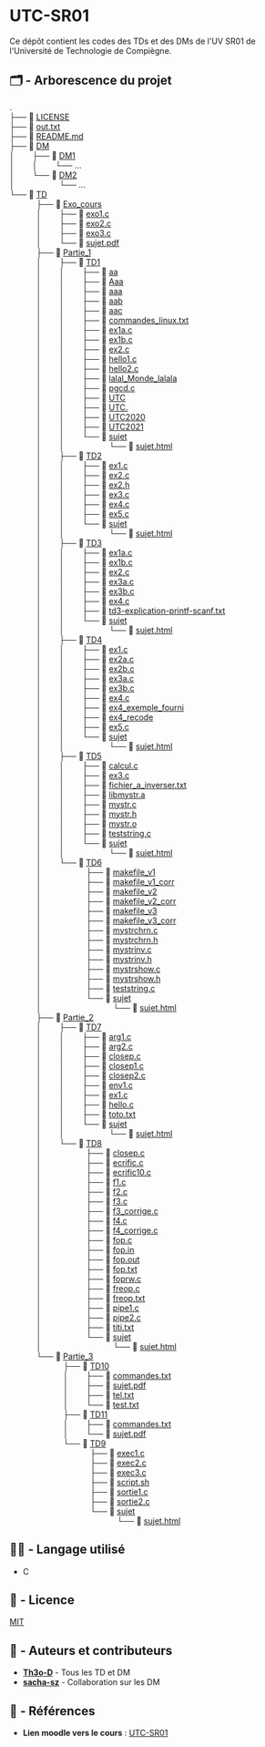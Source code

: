 # UTC-SR01

Ce dépôt contient les codes des TDs et des DMs de l'UV SR01 de l'Université de Technologie de Compiègne.

## 🗂️ - Arborescence du projet

. \
├── 📄 [LICENSE](./LICENSE) \
├── 📄 [out.txt](./out.txt) \
├── 📄 [README.md](./README.md) \
├── 📁 [DM](./DM) \
│&nbsp;&nbsp;&nbsp;&nbsp;&nbsp;&nbsp;&nbsp;&nbsp;├── 📁 [DM1](./DM/DM1) \
│&nbsp;&nbsp;&nbsp;&nbsp;&nbsp;&nbsp;&nbsp;&nbsp;│&nbsp;&nbsp;&nbsp;&nbsp;&nbsp;&nbsp;&nbsp;&nbsp;└── ...\
│&nbsp;&nbsp;&nbsp;&nbsp;&nbsp;&nbsp;&nbsp;&nbsp;└── 📁 [DM2](./DM/DM2) \
│&nbsp;&nbsp;&nbsp;&nbsp;&nbsp;&nbsp;&nbsp;&nbsp;&nbsp;&nbsp;&nbsp;&nbsp;&nbsp;&nbsp;&nbsp;&nbsp;&nbsp;&nbsp;&nbsp;&nbsp;└── ...\
└── 📁 [TD](./TD) \
&nbsp;&nbsp;&nbsp;&nbsp;&nbsp;&nbsp;&nbsp;&nbsp;&nbsp;&nbsp;&nbsp;&nbsp;├── 📁 [Exo_cours](./TD/Exo_cours) \
&nbsp;&nbsp;&nbsp;&nbsp;&nbsp;&nbsp;&nbsp;&nbsp;&nbsp;&nbsp;&nbsp;&nbsp;│&nbsp;&nbsp;&nbsp;&nbsp;&nbsp;&nbsp;&nbsp;&nbsp;├── 📄 [exo1.c](./TD/Exo_cours/exo1.c) \
&nbsp;&nbsp;&nbsp;&nbsp;&nbsp;&nbsp;&nbsp;&nbsp;&nbsp;&nbsp;&nbsp;&nbsp;│&nbsp;&nbsp;&nbsp;&nbsp;&nbsp;&nbsp;&nbsp;&nbsp;├── 📄 [exo2.c](./TD/Exo_cours/exo2.c) \
&nbsp;&nbsp;&nbsp;&nbsp;&nbsp;&nbsp;&nbsp;&nbsp;&nbsp;&nbsp;&nbsp;&nbsp;│&nbsp;&nbsp;&nbsp;&nbsp;&nbsp;&nbsp;&nbsp;&nbsp;├── 📄 [exo3.c](./TD/Exo_cours/exo3.c) \
&nbsp;&nbsp;&nbsp;&nbsp;&nbsp;&nbsp;&nbsp;&nbsp;&nbsp;&nbsp;&nbsp;&nbsp;│&nbsp;&nbsp;&nbsp;&nbsp;&nbsp;&nbsp;&nbsp;&nbsp;└── 📄 [sujet.pdf](./TD/Exo_cours/sujet.pdf) \
&nbsp;&nbsp;&nbsp;&nbsp;&nbsp;&nbsp;&nbsp;&nbsp;&nbsp;&nbsp;&nbsp;&nbsp;├── 📁 [Partie_1](./TD/Partie_1) \
&nbsp;&nbsp;&nbsp;&nbsp;&nbsp;&nbsp;&nbsp;&nbsp;&nbsp;&nbsp;&nbsp;&nbsp;│&nbsp;&nbsp;&nbsp;&nbsp;&nbsp;&nbsp;&nbsp;&nbsp;├── 📁 [TD1](./TD/Partie_1/TD1) \
&nbsp;&nbsp;&nbsp;&nbsp;&nbsp;&nbsp;&nbsp;&nbsp;&nbsp;&nbsp;&nbsp;&nbsp;│&nbsp;&nbsp;&nbsp;&nbsp;&nbsp;&nbsp;&nbsp;&nbsp;│&nbsp;&nbsp;&nbsp;&nbsp;&nbsp;&nbsp;&nbsp;&nbsp;├── 📄 [aa](./TD/Partie_1/TD1/aa) \
&nbsp;&nbsp;&nbsp;&nbsp;&nbsp;&nbsp;&nbsp;&nbsp;&nbsp;&nbsp;&nbsp;&nbsp;│&nbsp;&nbsp;&nbsp;&nbsp;&nbsp;&nbsp;&nbsp;&nbsp;│&nbsp;&nbsp;&nbsp;&nbsp;&nbsp;&nbsp;&nbsp;&nbsp;├── 📄 [Aaa](./TD/Partie_1/TD1/Aaa) \
&nbsp;&nbsp;&nbsp;&nbsp;&nbsp;&nbsp;&nbsp;&nbsp;&nbsp;&nbsp;&nbsp;&nbsp;│&nbsp;&nbsp;&nbsp;&nbsp;&nbsp;&nbsp;&nbsp;&nbsp;│&nbsp;&nbsp;&nbsp;&nbsp;&nbsp;&nbsp;&nbsp;&nbsp;├── 📄 [aaa](./TD/Partie_1/TD1/aaa) \
&nbsp;&nbsp;&nbsp;&nbsp;&nbsp;&nbsp;&nbsp;&nbsp;&nbsp;&nbsp;&nbsp;&nbsp;│&nbsp;&nbsp;&nbsp;&nbsp;&nbsp;&nbsp;&nbsp;&nbsp;│&nbsp;&nbsp;&nbsp;&nbsp;&nbsp;&nbsp;&nbsp;&nbsp;├── 📄 [aab](./TD/Partie_1/TD1/aab) \
&nbsp;&nbsp;&nbsp;&nbsp;&nbsp;&nbsp;&nbsp;&nbsp;&nbsp;&nbsp;&nbsp;&nbsp;│&nbsp;&nbsp;&nbsp;&nbsp;&nbsp;&nbsp;&nbsp;&nbsp;│&nbsp;&nbsp;&nbsp;&nbsp;&nbsp;&nbsp;&nbsp;&nbsp;├── 📄 [aac](./TD/Partie_1/TD1/aac) \
&nbsp;&nbsp;&nbsp;&nbsp;&nbsp;&nbsp;&nbsp;&nbsp;&nbsp;&nbsp;&nbsp;&nbsp;│&nbsp;&nbsp;&nbsp;&nbsp;&nbsp;&nbsp;&nbsp;&nbsp;│&nbsp;&nbsp;&nbsp;&nbsp;&nbsp;&nbsp;&nbsp;&nbsp;├── 📄 [commandes_linux.txt](./TD/Partie_1/TD1/commandes_linux.txt) \
&nbsp;&nbsp;&nbsp;&nbsp;&nbsp;&nbsp;&nbsp;&nbsp;&nbsp;&nbsp;&nbsp;&nbsp;│&nbsp;&nbsp;&nbsp;&nbsp;&nbsp;&nbsp;&nbsp;&nbsp;│&nbsp;&nbsp;&nbsp;&nbsp;&nbsp;&nbsp;&nbsp;&nbsp;├── 📄 [ex1a.c](./TD/Partie_1/TD1/ex1a.c) \
&nbsp;&nbsp;&nbsp;&nbsp;&nbsp;&nbsp;&nbsp;&nbsp;&nbsp;&nbsp;&nbsp;&nbsp;│&nbsp;&nbsp;&nbsp;&nbsp;&nbsp;&nbsp;&nbsp;&nbsp;│&nbsp;&nbsp;&nbsp;&nbsp;&nbsp;&nbsp;&nbsp;&nbsp;├── 📄 [ex1b.c](./TD/Partie_1/TD1/ex1b.c) \
&nbsp;&nbsp;&nbsp;&nbsp;&nbsp;&nbsp;&nbsp;&nbsp;&nbsp;&nbsp;&nbsp;&nbsp;│&nbsp;&nbsp;&nbsp;&nbsp;&nbsp;&nbsp;&nbsp;&nbsp;│&nbsp;&nbsp;&nbsp;&nbsp;&nbsp;&nbsp;&nbsp;&nbsp;├── 📄 [ex2.c](./TD/Partie_1/TD1/ex2.c) \
&nbsp;&nbsp;&nbsp;&nbsp;&nbsp;&nbsp;&nbsp;&nbsp;&nbsp;&nbsp;&nbsp;&nbsp;│&nbsp;&nbsp;&nbsp;&nbsp;&nbsp;&nbsp;&nbsp;&nbsp;│&nbsp;&nbsp;&nbsp;&nbsp;&nbsp;&nbsp;&nbsp;&nbsp;├── 📄 [hello1.c](./TD/Partie_1/TD1/hello1.c) \
&nbsp;&nbsp;&nbsp;&nbsp;&nbsp;&nbsp;&nbsp;&nbsp;&nbsp;&nbsp;&nbsp;&nbsp;│&nbsp;&nbsp;&nbsp;&nbsp;&nbsp;&nbsp;&nbsp;&nbsp;│&nbsp;&nbsp;&nbsp;&nbsp;&nbsp;&nbsp;&nbsp;&nbsp;├── 📄 [hello2.c](./TD/Partie_1/TD1/hello2.c) \
&nbsp;&nbsp;&nbsp;&nbsp;&nbsp;&nbsp;&nbsp;&nbsp;&nbsp;&nbsp;&nbsp;&nbsp;│&nbsp;&nbsp;&nbsp;&nbsp;&nbsp;&nbsp;&nbsp;&nbsp;│&nbsp;&nbsp;&nbsp;&nbsp;&nbsp;&nbsp;&nbsp;&nbsp;├── 📄 [lalal_Monde_lalala](./TD/Partie_1/TD1/lalal_Monde_lalala) \
&nbsp;&nbsp;&nbsp;&nbsp;&nbsp;&nbsp;&nbsp;&nbsp;&nbsp;&nbsp;&nbsp;&nbsp;│&nbsp;&nbsp;&nbsp;&nbsp;&nbsp;&nbsp;&nbsp;&nbsp;│&nbsp;&nbsp;&nbsp;&nbsp;&nbsp;&nbsp;&nbsp;&nbsp;├── 📄 [pgcd.c](./TD/Partie_1/TD1/pgcd.c) \
&nbsp;&nbsp;&nbsp;&nbsp;&nbsp;&nbsp;&nbsp;&nbsp;&nbsp;&nbsp;&nbsp;&nbsp;│&nbsp;&nbsp;&nbsp;&nbsp;&nbsp;&nbsp;&nbsp;&nbsp;│&nbsp;&nbsp;&nbsp;&nbsp;&nbsp;&nbsp;&nbsp;&nbsp;├── 📄 [UTC](./TD/Partie_1/TD1/UTC) \
&nbsp;&nbsp;&nbsp;&nbsp;&nbsp;&nbsp;&nbsp;&nbsp;&nbsp;&nbsp;&nbsp;&nbsp;│&nbsp;&nbsp;&nbsp;&nbsp;&nbsp;&nbsp;&nbsp;&nbsp;│&nbsp;&nbsp;&nbsp;&nbsp;&nbsp;&nbsp;&nbsp;&nbsp;├── 📄 [UTC.](./TD/Partie_1/TD1/UTC.) \
&nbsp;&nbsp;&nbsp;&nbsp;&nbsp;&nbsp;&nbsp;&nbsp;&nbsp;&nbsp;&nbsp;&nbsp;│&nbsp;&nbsp;&nbsp;&nbsp;&nbsp;&nbsp;&nbsp;&nbsp;│&nbsp;&nbsp;&nbsp;&nbsp;&nbsp;&nbsp;&nbsp;&nbsp;├── 📄 [UTC2020](./TD/Partie_1/TD1/UTC2020) \
&nbsp;&nbsp;&nbsp;&nbsp;&nbsp;&nbsp;&nbsp;&nbsp;&nbsp;&nbsp;&nbsp;&nbsp;│&nbsp;&nbsp;&nbsp;&nbsp;&nbsp;&nbsp;&nbsp;&nbsp;│&nbsp;&nbsp;&nbsp;&nbsp;&nbsp;&nbsp;&nbsp;&nbsp;├── 📄 [UTC2021](./TD/Partie_1/TD1/UTC2021) \
&nbsp;&nbsp;&nbsp;&nbsp;&nbsp;&nbsp;&nbsp;&nbsp;&nbsp;&nbsp;&nbsp;&nbsp;│&nbsp;&nbsp;&nbsp;&nbsp;&nbsp;&nbsp;&nbsp;&nbsp;│&nbsp;&nbsp;&nbsp;&nbsp;&nbsp;&nbsp;&nbsp;&nbsp;└── 📁 [sujet](./TD/Partie_1/TD1/sujet) \
&nbsp;&nbsp;&nbsp;&nbsp;&nbsp;&nbsp;&nbsp;&nbsp;&nbsp;&nbsp;&nbsp;&nbsp;│&nbsp;&nbsp;&nbsp;&nbsp;&nbsp;&nbsp;&nbsp;&nbsp;│&nbsp;&nbsp;&nbsp;&nbsp;&nbsp;&nbsp;&nbsp;&nbsp;&nbsp;&nbsp;&nbsp;&nbsp;&nbsp;&nbsp;&nbsp;&nbsp;&nbsp;&nbsp;&nbsp;&nbsp;└── 📄 [sujet.html](./TD/Partie_1/TD1/sujet/sujet.html) \
&nbsp;&nbsp;&nbsp;&nbsp;&nbsp;&nbsp;&nbsp;&nbsp;&nbsp;&nbsp;&nbsp;&nbsp;│&nbsp;&nbsp;&nbsp;&nbsp;&nbsp;&nbsp;&nbsp;&nbsp;├── 📁 [TD2](./TD/Partie_1/TD2) \
&nbsp;&nbsp;&nbsp;&nbsp;&nbsp;&nbsp;&nbsp;&nbsp;&nbsp;&nbsp;&nbsp;&nbsp;│&nbsp;&nbsp;&nbsp;&nbsp;&nbsp;&nbsp;&nbsp;&nbsp;│&nbsp;&nbsp;&nbsp;&nbsp;&nbsp;&nbsp;&nbsp;&nbsp;├── 📄 [ex1.c](./TD/Partie_1/TD2/ex1.c) \
&nbsp;&nbsp;&nbsp;&nbsp;&nbsp;&nbsp;&nbsp;&nbsp;&nbsp;&nbsp;&nbsp;&nbsp;│&nbsp;&nbsp;&nbsp;&nbsp;&nbsp;&nbsp;&nbsp;&nbsp;│&nbsp;&nbsp;&nbsp;&nbsp;&nbsp;&nbsp;&nbsp;&nbsp;├── 📄 [ex2.c](./TD/Partie_1/TD2/ex2.c) \
&nbsp;&nbsp;&nbsp;&nbsp;&nbsp;&nbsp;&nbsp;&nbsp;&nbsp;&nbsp;&nbsp;&nbsp;│&nbsp;&nbsp;&nbsp;&nbsp;&nbsp;&nbsp;&nbsp;&nbsp;│&nbsp;&nbsp;&nbsp;&nbsp;&nbsp;&nbsp;&nbsp;&nbsp;├── 📄 [ex2.h](./TD/Partie_1/TD2/ex2.h) \
&nbsp;&nbsp;&nbsp;&nbsp;&nbsp;&nbsp;&nbsp;&nbsp;&nbsp;&nbsp;&nbsp;&nbsp;│&nbsp;&nbsp;&nbsp;&nbsp;&nbsp;&nbsp;&nbsp;&nbsp;│&nbsp;&nbsp;&nbsp;&nbsp;&nbsp;&nbsp;&nbsp;&nbsp;├── 📄 [ex3.c](./TD/Partie_1/TD2/ex3.c) \
&nbsp;&nbsp;&nbsp;&nbsp;&nbsp;&nbsp;&nbsp;&nbsp;&nbsp;&nbsp;&nbsp;&nbsp;│&nbsp;&nbsp;&nbsp;&nbsp;&nbsp;&nbsp;&nbsp;&nbsp;│&nbsp;&nbsp;&nbsp;&nbsp;&nbsp;&nbsp;&nbsp;&nbsp;├── 📄 [ex4.c](./TD/Partie_1/TD2/ex4.c) \
&nbsp;&nbsp;&nbsp;&nbsp;&nbsp;&nbsp;&nbsp;&nbsp;&nbsp;&nbsp;&nbsp;&nbsp;│&nbsp;&nbsp;&nbsp;&nbsp;&nbsp;&nbsp;&nbsp;&nbsp;│&nbsp;&nbsp;&nbsp;&nbsp;&nbsp;&nbsp;&nbsp;&nbsp;├── 📄 [ex5.c](./TD/Partie_1/TD2/ex5.c) \
&nbsp;&nbsp;&nbsp;&nbsp;&nbsp;&nbsp;&nbsp;&nbsp;&nbsp;&nbsp;&nbsp;&nbsp;│&nbsp;&nbsp;&nbsp;&nbsp;&nbsp;&nbsp;&nbsp;&nbsp;│&nbsp;&nbsp;&nbsp;&nbsp;&nbsp;&nbsp;&nbsp;&nbsp;└── 📁 [sujet](./TD/Partie_1/TD2/sujet) \
&nbsp;&nbsp;&nbsp;&nbsp;&nbsp;&nbsp;&nbsp;&nbsp;&nbsp;&nbsp;&nbsp;&nbsp;│&nbsp;&nbsp;&nbsp;&nbsp;&nbsp;&nbsp;&nbsp;&nbsp;│&nbsp;&nbsp;&nbsp;&nbsp;&nbsp;&nbsp;&nbsp;&nbsp;&nbsp;&nbsp;&nbsp;&nbsp;&nbsp;&nbsp;&nbsp;&nbsp;&nbsp;&nbsp;&nbsp;&nbsp;└── 📄 [sujet.html](./TD/Partie_1/TD2/sujet/sujet.html) \
&nbsp;&nbsp;&nbsp;&nbsp;&nbsp;&nbsp;&nbsp;&nbsp;&nbsp;&nbsp;&nbsp;&nbsp;│&nbsp;&nbsp;&nbsp;&nbsp;&nbsp;&nbsp;&nbsp;&nbsp;├── 📁 [TD3](./TD/Partie_1/TD3) \
&nbsp;&nbsp;&nbsp;&nbsp;&nbsp;&nbsp;&nbsp;&nbsp;&nbsp;&nbsp;&nbsp;&nbsp;│&nbsp;&nbsp;&nbsp;&nbsp;&nbsp;&nbsp;&nbsp;&nbsp;│&nbsp;&nbsp;&nbsp;&nbsp;&nbsp;&nbsp;&nbsp;&nbsp;├── 📄 [ex1a.c](./TD/Partie_1/TD3/ex1a.c) \
&nbsp;&nbsp;&nbsp;&nbsp;&nbsp;&nbsp;&nbsp;&nbsp;&nbsp;&nbsp;&nbsp;&nbsp;│&nbsp;&nbsp;&nbsp;&nbsp;&nbsp;&nbsp;&nbsp;&nbsp;│&nbsp;&nbsp;&nbsp;&nbsp;&nbsp;&nbsp;&nbsp;&nbsp;├── 📄 [ex1b.c](./TD/Partie_1/TD3/ex1b.c) \
&nbsp;&nbsp;&nbsp;&nbsp;&nbsp;&nbsp;&nbsp;&nbsp;&nbsp;&nbsp;&nbsp;&nbsp;│&nbsp;&nbsp;&nbsp;&nbsp;&nbsp;&nbsp;&nbsp;&nbsp;│&nbsp;&nbsp;&nbsp;&nbsp;&nbsp;&nbsp;&nbsp;&nbsp;├── 📄 [ex2.c](./TD/Partie_1/TD3/ex2.c) \
&nbsp;&nbsp;&nbsp;&nbsp;&nbsp;&nbsp;&nbsp;&nbsp;&nbsp;&nbsp;&nbsp;&nbsp;│&nbsp;&nbsp;&nbsp;&nbsp;&nbsp;&nbsp;&nbsp;&nbsp;│&nbsp;&nbsp;&nbsp;&nbsp;&nbsp;&nbsp;&nbsp;&nbsp;├── 📄 [ex3a.c](./TD/Partie_1/TD3/ex3a.c) \
&nbsp;&nbsp;&nbsp;&nbsp;&nbsp;&nbsp;&nbsp;&nbsp;&nbsp;&nbsp;&nbsp;&nbsp;│&nbsp;&nbsp;&nbsp;&nbsp;&nbsp;&nbsp;&nbsp;&nbsp;│&nbsp;&nbsp;&nbsp;&nbsp;&nbsp;&nbsp;&nbsp;&nbsp;├── 📄 [ex3b.c](./TD/Partie_1/TD3/ex3b.c) \
&nbsp;&nbsp;&nbsp;&nbsp;&nbsp;&nbsp;&nbsp;&nbsp;&nbsp;&nbsp;&nbsp;&nbsp;│&nbsp;&nbsp;&nbsp;&nbsp;&nbsp;&nbsp;&nbsp;&nbsp;│&nbsp;&nbsp;&nbsp;&nbsp;&nbsp;&nbsp;&nbsp;&nbsp;├── 📄 [ex4.c](./TD/Partie_1/TD3/ex4.c) \
&nbsp;&nbsp;&nbsp;&nbsp;&nbsp;&nbsp;&nbsp;&nbsp;&nbsp;&nbsp;&nbsp;&nbsp;│&nbsp;&nbsp;&nbsp;&nbsp;&nbsp;&nbsp;&nbsp;&nbsp;│&nbsp;&nbsp;&nbsp;&nbsp;&nbsp;&nbsp;&nbsp;&nbsp;├── 📄 [td3-explication-printf-scanf.txt](./TD/Partie_1/TD3/td3-explication-printf-scanf.txt) \
&nbsp;&nbsp;&nbsp;&nbsp;&nbsp;&nbsp;&nbsp;&nbsp;&nbsp;&nbsp;&nbsp;&nbsp;│&nbsp;&nbsp;&nbsp;&nbsp;&nbsp;&nbsp;&nbsp;&nbsp;│&nbsp;&nbsp;&nbsp;&nbsp;&nbsp;&nbsp;&nbsp;&nbsp;└── 📁 [sujet](./TD/Partie_1/TD3/sujet) \
&nbsp;&nbsp;&nbsp;&nbsp;&nbsp;&nbsp;&nbsp;&nbsp;&nbsp;&nbsp;&nbsp;&nbsp;│&nbsp;&nbsp;&nbsp;&nbsp;&nbsp;&nbsp;&nbsp;&nbsp;│&nbsp;&nbsp;&nbsp;&nbsp;&nbsp;&nbsp;&nbsp;&nbsp;&nbsp;&nbsp;&nbsp;&nbsp;&nbsp;&nbsp;&nbsp;&nbsp;&nbsp;&nbsp;&nbsp;&nbsp;└── 📄 [sujet.html](./TD/Partie_1/TD3/sujet/sujet.html) \
&nbsp;&nbsp;&nbsp;&nbsp;&nbsp;&nbsp;&nbsp;&nbsp;&nbsp;&nbsp;&nbsp;&nbsp;│&nbsp;&nbsp;&nbsp;&nbsp;&nbsp;&nbsp;&nbsp;&nbsp;├── 📁 [TD4](./TD/Partie_1/TD4) \
&nbsp;&nbsp;&nbsp;&nbsp;&nbsp;&nbsp;&nbsp;&nbsp;&nbsp;&nbsp;&nbsp;&nbsp;│&nbsp;&nbsp;&nbsp;&nbsp;&nbsp;&nbsp;&nbsp;&nbsp;│&nbsp;&nbsp;&nbsp;&nbsp;&nbsp;&nbsp;&nbsp;&nbsp;├── 📄 [ex1.c](./TD/Partie_1/TD4/ex1.c) \
&nbsp;&nbsp;&nbsp;&nbsp;&nbsp;&nbsp;&nbsp;&nbsp;&nbsp;&nbsp;&nbsp;&nbsp;│&nbsp;&nbsp;&nbsp;&nbsp;&nbsp;&nbsp;&nbsp;&nbsp;│&nbsp;&nbsp;&nbsp;&nbsp;&nbsp;&nbsp;&nbsp;&nbsp;├── 📄 [ex2a.c](./TD/Partie_1/TD4/ex2a.c) \
&nbsp;&nbsp;&nbsp;&nbsp;&nbsp;&nbsp;&nbsp;&nbsp;&nbsp;&nbsp;&nbsp;&nbsp;│&nbsp;&nbsp;&nbsp;&nbsp;&nbsp;&nbsp;&nbsp;&nbsp;│&nbsp;&nbsp;&nbsp;&nbsp;&nbsp;&nbsp;&nbsp;&nbsp;├── 📄 [ex2b.c](./TD/Partie_1/TD4/ex2b.c) \
&nbsp;&nbsp;&nbsp;&nbsp;&nbsp;&nbsp;&nbsp;&nbsp;&nbsp;&nbsp;&nbsp;&nbsp;│&nbsp;&nbsp;&nbsp;&nbsp;&nbsp;&nbsp;&nbsp;&nbsp;│&nbsp;&nbsp;&nbsp;&nbsp;&nbsp;&nbsp;&nbsp;&nbsp;├── 📄 [ex3a.c](./TD/Partie_1/TD4/ex3a.c) \
&nbsp;&nbsp;&nbsp;&nbsp;&nbsp;&nbsp;&nbsp;&nbsp;&nbsp;&nbsp;&nbsp;&nbsp;│&nbsp;&nbsp;&nbsp;&nbsp;&nbsp;&nbsp;&nbsp;&nbsp;│&nbsp;&nbsp;&nbsp;&nbsp;&nbsp;&nbsp;&nbsp;&nbsp;├── 📄 [ex3b.c](./TD/Partie_1/TD4/ex3b.c) \
&nbsp;&nbsp;&nbsp;&nbsp;&nbsp;&nbsp;&nbsp;&nbsp;&nbsp;&nbsp;&nbsp;&nbsp;│&nbsp;&nbsp;&nbsp;&nbsp;&nbsp;&nbsp;&nbsp;&nbsp;│&nbsp;&nbsp;&nbsp;&nbsp;&nbsp;&nbsp;&nbsp;&nbsp;├── 📄 [ex4.c](./TD/Partie_1/TD4/ex4.c) \
&nbsp;&nbsp;&nbsp;&nbsp;&nbsp;&nbsp;&nbsp;&nbsp;&nbsp;&nbsp;&nbsp;&nbsp;│&nbsp;&nbsp;&nbsp;&nbsp;&nbsp;&nbsp;&nbsp;&nbsp;│&nbsp;&nbsp;&nbsp;&nbsp;&nbsp;&nbsp;&nbsp;&nbsp;├── 📄 [ex4_exemple_fourni](./TD/Partie_1/TD4/ex4_exemple_fourni) \
&nbsp;&nbsp;&nbsp;&nbsp;&nbsp;&nbsp;&nbsp;&nbsp;&nbsp;&nbsp;&nbsp;&nbsp;│&nbsp;&nbsp;&nbsp;&nbsp;&nbsp;&nbsp;&nbsp;&nbsp;│&nbsp;&nbsp;&nbsp;&nbsp;&nbsp;&nbsp;&nbsp;&nbsp;├── 📄 [ex4_recode](./TD/Partie_1/TD4/ex4_recode) \
&nbsp;&nbsp;&nbsp;&nbsp;&nbsp;&nbsp;&nbsp;&nbsp;&nbsp;&nbsp;&nbsp;&nbsp;│&nbsp;&nbsp;&nbsp;&nbsp;&nbsp;&nbsp;&nbsp;&nbsp;│&nbsp;&nbsp;&nbsp;&nbsp;&nbsp;&nbsp;&nbsp;&nbsp;├── 📄 [ex5.c](./TD/Partie_1/TD4/ex5.c) \
&nbsp;&nbsp;&nbsp;&nbsp;&nbsp;&nbsp;&nbsp;&nbsp;&nbsp;&nbsp;&nbsp;&nbsp;│&nbsp;&nbsp;&nbsp;&nbsp;&nbsp;&nbsp;&nbsp;&nbsp;│&nbsp;&nbsp;&nbsp;&nbsp;&nbsp;&nbsp;&nbsp;&nbsp;└── 📁 [sujet](./TD/Partie_1/TD4/sujet) \
&nbsp;&nbsp;&nbsp;&nbsp;&nbsp;&nbsp;&nbsp;&nbsp;&nbsp;&nbsp;&nbsp;&nbsp;│&nbsp;&nbsp;&nbsp;&nbsp;&nbsp;&nbsp;&nbsp;&nbsp;│&nbsp;&nbsp;&nbsp;&nbsp;&nbsp;&nbsp;&nbsp;&nbsp;&nbsp;&nbsp;&nbsp;&nbsp;&nbsp;&nbsp;&nbsp;&nbsp;&nbsp;&nbsp;&nbsp;&nbsp;└── 📄 [sujet.html](./TD/Partie_1/TD4/sujet/sujet.html) \
&nbsp;&nbsp;&nbsp;&nbsp;&nbsp;&nbsp;&nbsp;&nbsp;&nbsp;&nbsp;&nbsp;&nbsp;│&nbsp;&nbsp;&nbsp;&nbsp;&nbsp;&nbsp;&nbsp;&nbsp;├── 📁 [TD5](./TD/Partie_1/TD5) \
&nbsp;&nbsp;&nbsp;&nbsp;&nbsp;&nbsp;&nbsp;&nbsp;&nbsp;&nbsp;&nbsp;&nbsp;│&nbsp;&nbsp;&nbsp;&nbsp;&nbsp;&nbsp;&nbsp;&nbsp;│&nbsp;&nbsp;&nbsp;&nbsp;&nbsp;&nbsp;&nbsp;&nbsp;├── 📄 [calcul.c](./TD/Partie_1/TD5/calcul.c) \
&nbsp;&nbsp;&nbsp;&nbsp;&nbsp;&nbsp;&nbsp;&nbsp;&nbsp;&nbsp;&nbsp;&nbsp;│&nbsp;&nbsp;&nbsp;&nbsp;&nbsp;&nbsp;&nbsp;&nbsp;│&nbsp;&nbsp;&nbsp;&nbsp;&nbsp;&nbsp;&nbsp;&nbsp;├── 📄 [ex3.c](./TD/Partie_1/TD5/ex3.c) \
&nbsp;&nbsp;&nbsp;&nbsp;&nbsp;&nbsp;&nbsp;&nbsp;&nbsp;&nbsp;&nbsp;&nbsp;│&nbsp;&nbsp;&nbsp;&nbsp;&nbsp;&nbsp;&nbsp;&nbsp;│&nbsp;&nbsp;&nbsp;&nbsp;&nbsp;&nbsp;&nbsp;&nbsp;├── 📄 [fichier_a_inverser.txt](./TD/Partie_1/TD5/fichier_a_inverser.txt) \
&nbsp;&nbsp;&nbsp;&nbsp;&nbsp;&nbsp;&nbsp;&nbsp;&nbsp;&nbsp;&nbsp;&nbsp;│&nbsp;&nbsp;&nbsp;&nbsp;&nbsp;&nbsp;&nbsp;&nbsp;│&nbsp;&nbsp;&nbsp;&nbsp;&nbsp;&nbsp;&nbsp;&nbsp;├── 📄 [libmystr.a](./TD/Partie_1/TD5/libmystr.a) \
&nbsp;&nbsp;&nbsp;&nbsp;&nbsp;&nbsp;&nbsp;&nbsp;&nbsp;&nbsp;&nbsp;&nbsp;│&nbsp;&nbsp;&nbsp;&nbsp;&nbsp;&nbsp;&nbsp;&nbsp;│&nbsp;&nbsp;&nbsp;&nbsp;&nbsp;&nbsp;&nbsp;&nbsp;├── 📄 [mystr.c](./TD/Partie_1/TD5/mystr.c) \
&nbsp;&nbsp;&nbsp;&nbsp;&nbsp;&nbsp;&nbsp;&nbsp;&nbsp;&nbsp;&nbsp;&nbsp;│&nbsp;&nbsp;&nbsp;&nbsp;&nbsp;&nbsp;&nbsp;&nbsp;│&nbsp;&nbsp;&nbsp;&nbsp;&nbsp;&nbsp;&nbsp;&nbsp;├── 📄 [mystr.h](./TD/Partie_1/TD5/mystr.h) \
&nbsp;&nbsp;&nbsp;&nbsp;&nbsp;&nbsp;&nbsp;&nbsp;&nbsp;&nbsp;&nbsp;&nbsp;│&nbsp;&nbsp;&nbsp;&nbsp;&nbsp;&nbsp;&nbsp;&nbsp;│&nbsp;&nbsp;&nbsp;&nbsp;&nbsp;&nbsp;&nbsp;&nbsp;├── 📄 [mystr.o](./TD/Partie_1/TD5/mystr.o) \
&nbsp;&nbsp;&nbsp;&nbsp;&nbsp;&nbsp;&nbsp;&nbsp;&nbsp;&nbsp;&nbsp;&nbsp;│&nbsp;&nbsp;&nbsp;&nbsp;&nbsp;&nbsp;&nbsp;&nbsp;│&nbsp;&nbsp;&nbsp;&nbsp;&nbsp;&nbsp;&nbsp;&nbsp;├── 📄 [teststring.c](./TD/Partie_1/TD5/teststring.c) \
&nbsp;&nbsp;&nbsp;&nbsp;&nbsp;&nbsp;&nbsp;&nbsp;&nbsp;&nbsp;&nbsp;&nbsp;│&nbsp;&nbsp;&nbsp;&nbsp;&nbsp;&nbsp;&nbsp;&nbsp;│&nbsp;&nbsp;&nbsp;&nbsp;&nbsp;&nbsp;&nbsp;&nbsp;└── 📁 [sujet](./TD/Partie_1/TD5/sujet) \
&nbsp;&nbsp;&nbsp;&nbsp;&nbsp;&nbsp;&nbsp;&nbsp;&nbsp;&nbsp;&nbsp;&nbsp;│&nbsp;&nbsp;&nbsp;&nbsp;&nbsp;&nbsp;&nbsp;&nbsp;│&nbsp;&nbsp;&nbsp;&nbsp;&nbsp;&nbsp;&nbsp;&nbsp;&nbsp;&nbsp;&nbsp;&nbsp;&nbsp;&nbsp;&nbsp;&nbsp;&nbsp;&nbsp;&nbsp;&nbsp;└── 📄 [sujet.html](./TD/Partie_1/TD5/sujet/sujet.html) \
&nbsp;&nbsp;&nbsp;&nbsp;&nbsp;&nbsp;&nbsp;&nbsp;&nbsp;&nbsp;&nbsp;&nbsp;│&nbsp;&nbsp;&nbsp;&nbsp;&nbsp;&nbsp;&nbsp;&nbsp;└── 📁 [TD6](./TD/Partie_1/TD6) \
&nbsp;&nbsp;&nbsp;&nbsp;&nbsp;&nbsp;&nbsp;&nbsp;&nbsp;&nbsp;&nbsp;&nbsp;│&nbsp;&nbsp;&nbsp;&nbsp;&nbsp;&nbsp;&nbsp;&nbsp;&nbsp;&nbsp;&nbsp;&nbsp;&nbsp;&nbsp;&nbsp;&nbsp;&nbsp;&nbsp;&nbsp;&nbsp;├── 📄 [makefile_v1](./TD/Partie_1/TD6/makefile_v1) \
&nbsp;&nbsp;&nbsp;&nbsp;&nbsp;&nbsp;&nbsp;&nbsp;&nbsp;&nbsp;&nbsp;&nbsp;│&nbsp;&nbsp;&nbsp;&nbsp;&nbsp;&nbsp;&nbsp;&nbsp;&nbsp;&nbsp;&nbsp;&nbsp;&nbsp;&nbsp;&nbsp;&nbsp;&nbsp;&nbsp;&nbsp;&nbsp;├── 📄 [makefile_v1_corr](./TD/Partie_1/TD6/makefile_v1_corr) \
&nbsp;&nbsp;&nbsp;&nbsp;&nbsp;&nbsp;&nbsp;&nbsp;&nbsp;&nbsp;&nbsp;&nbsp;│&nbsp;&nbsp;&nbsp;&nbsp;&nbsp;&nbsp;&nbsp;&nbsp;&nbsp;&nbsp;&nbsp;&nbsp;&nbsp;&nbsp;&nbsp;&nbsp;&nbsp;&nbsp;&nbsp;&nbsp;├── 📄 [makefile_v2](./TD/Partie_1/TD6/makefile_v2) \
&nbsp;&nbsp;&nbsp;&nbsp;&nbsp;&nbsp;&nbsp;&nbsp;&nbsp;&nbsp;&nbsp;&nbsp;│&nbsp;&nbsp;&nbsp;&nbsp;&nbsp;&nbsp;&nbsp;&nbsp;&nbsp;&nbsp;&nbsp;&nbsp;&nbsp;&nbsp;&nbsp;&nbsp;&nbsp;&nbsp;&nbsp;&nbsp;├── 📄 [makefile_v2_corr](./TD/Partie_1/TD6/makefile_v2_corr) \
&nbsp;&nbsp;&nbsp;&nbsp;&nbsp;&nbsp;&nbsp;&nbsp;&nbsp;&nbsp;&nbsp;&nbsp;│&nbsp;&nbsp;&nbsp;&nbsp;&nbsp;&nbsp;&nbsp;&nbsp;&nbsp;&nbsp;&nbsp;&nbsp;&nbsp;&nbsp;&nbsp;&nbsp;&nbsp;&nbsp;&nbsp;&nbsp;├── 📄 [makefile_v3](./TD/Partie_1/TD6/makefile_v3) \
&nbsp;&nbsp;&nbsp;&nbsp;&nbsp;&nbsp;&nbsp;&nbsp;&nbsp;&nbsp;&nbsp;&nbsp;│&nbsp;&nbsp;&nbsp;&nbsp;&nbsp;&nbsp;&nbsp;&nbsp;&nbsp;&nbsp;&nbsp;&nbsp;&nbsp;&nbsp;&nbsp;&nbsp;&nbsp;&nbsp;&nbsp;&nbsp;├── 📄 [makefile_v3_corr](./TD/Partie_1/TD6/makefile_v3_corr) \
&nbsp;&nbsp;&nbsp;&nbsp;&nbsp;&nbsp;&nbsp;&nbsp;&nbsp;&nbsp;&nbsp;&nbsp;│&nbsp;&nbsp;&nbsp;&nbsp;&nbsp;&nbsp;&nbsp;&nbsp;&nbsp;&nbsp;&nbsp;&nbsp;&nbsp;&nbsp;&nbsp;&nbsp;&nbsp;&nbsp;&nbsp;&nbsp;├── 📄 [mystrchrn.c](./TD/Partie_1/TD6/mystrchrn.c) \
&nbsp;&nbsp;&nbsp;&nbsp;&nbsp;&nbsp;&nbsp;&nbsp;&nbsp;&nbsp;&nbsp;&nbsp;│&nbsp;&nbsp;&nbsp;&nbsp;&nbsp;&nbsp;&nbsp;&nbsp;&nbsp;&nbsp;&nbsp;&nbsp;&nbsp;&nbsp;&nbsp;&nbsp;&nbsp;&nbsp;&nbsp;&nbsp;├── 📄 [mystrchrn.h](./TD/Partie_1/TD6/mystrchrn.h) \
&nbsp;&nbsp;&nbsp;&nbsp;&nbsp;&nbsp;&nbsp;&nbsp;&nbsp;&nbsp;&nbsp;&nbsp;│&nbsp;&nbsp;&nbsp;&nbsp;&nbsp;&nbsp;&nbsp;&nbsp;&nbsp;&nbsp;&nbsp;&nbsp;&nbsp;&nbsp;&nbsp;&nbsp;&nbsp;&nbsp;&nbsp;&nbsp;├── 📄 [mystrinv.c](./TD/Partie_1/TD6/mystrinv.c) \
&nbsp;&nbsp;&nbsp;&nbsp;&nbsp;&nbsp;&nbsp;&nbsp;&nbsp;&nbsp;&nbsp;&nbsp;│&nbsp;&nbsp;&nbsp;&nbsp;&nbsp;&nbsp;&nbsp;&nbsp;&nbsp;&nbsp;&nbsp;&nbsp;&nbsp;&nbsp;&nbsp;&nbsp;&nbsp;&nbsp;&nbsp;&nbsp;├── 📄 [mystrinv.h](./TD/Partie_1/TD6/mystrinv.h) \
&nbsp;&nbsp;&nbsp;&nbsp;&nbsp;&nbsp;&nbsp;&nbsp;&nbsp;&nbsp;&nbsp;&nbsp;│&nbsp;&nbsp;&nbsp;&nbsp;&nbsp;&nbsp;&nbsp;&nbsp;&nbsp;&nbsp;&nbsp;&nbsp;&nbsp;&nbsp;&nbsp;&nbsp;&nbsp;&nbsp;&nbsp;&nbsp;├── 📄 [mystrshow.c](./TD/Partie_1/TD6/mystrshow.c) \
&nbsp;&nbsp;&nbsp;&nbsp;&nbsp;&nbsp;&nbsp;&nbsp;&nbsp;&nbsp;&nbsp;&nbsp;│&nbsp;&nbsp;&nbsp;&nbsp;&nbsp;&nbsp;&nbsp;&nbsp;&nbsp;&nbsp;&nbsp;&nbsp;&nbsp;&nbsp;&nbsp;&nbsp;&nbsp;&nbsp;&nbsp;&nbsp;├── 📄 [mystrshow.h](./TD/Partie_1/TD6/mystrshow.h) \
&nbsp;&nbsp;&nbsp;&nbsp;&nbsp;&nbsp;&nbsp;&nbsp;&nbsp;&nbsp;&nbsp;&nbsp;│&nbsp;&nbsp;&nbsp;&nbsp;&nbsp;&nbsp;&nbsp;&nbsp;&nbsp;&nbsp;&nbsp;&nbsp;&nbsp;&nbsp;&nbsp;&nbsp;&nbsp;&nbsp;&nbsp;&nbsp;├── 📄 [teststring.c](./TD/Partie_1/TD6/teststring.c) \
&nbsp;&nbsp;&nbsp;&nbsp;&nbsp;&nbsp;&nbsp;&nbsp;&nbsp;&nbsp;&nbsp;&nbsp;│&nbsp;&nbsp;&nbsp;&nbsp;&nbsp;&nbsp;&nbsp;&nbsp;&nbsp;&nbsp;&nbsp;&nbsp;&nbsp;&nbsp;&nbsp;&nbsp;&nbsp;&nbsp;&nbsp;&nbsp;└── 📁 [sujet](./TD/Partie_1/TD6/sujet) \
&nbsp;&nbsp;&nbsp;&nbsp;&nbsp;&nbsp;&nbsp;&nbsp;&nbsp;&nbsp;&nbsp;&nbsp;│&nbsp;&nbsp;&nbsp;&nbsp;&nbsp;&nbsp;&nbsp;&nbsp;&nbsp;&nbsp;&nbsp;&nbsp;&nbsp;&nbsp;&nbsp;&nbsp;&nbsp;&nbsp;&nbsp;&nbsp;&nbsp;&nbsp;&nbsp;&nbsp;&nbsp;&nbsp;&nbsp;&nbsp;&nbsp;&nbsp;&nbsp;&nbsp;└── 📄 [sujet.html](./TD/Partie_1/TD6/sujet/sujet.html) \
&nbsp;&nbsp;&nbsp;&nbsp;&nbsp;&nbsp;&nbsp;&nbsp;&nbsp;&nbsp;&nbsp;&nbsp;├── 📁 [Partie_2](./TD/Partie_2) \
&nbsp;&nbsp;&nbsp;&nbsp;&nbsp;&nbsp;&nbsp;&nbsp;&nbsp;&nbsp;&nbsp;&nbsp;│&nbsp;&nbsp;&nbsp;&nbsp;&nbsp;&nbsp;&nbsp;&nbsp;├── 📁 [TD7](./TD/Partie_2/TD7) \
&nbsp;&nbsp;&nbsp;&nbsp;&nbsp;&nbsp;&nbsp;&nbsp;&nbsp;&nbsp;&nbsp;&nbsp;│&nbsp;&nbsp;&nbsp;&nbsp;&nbsp;&nbsp;&nbsp;&nbsp;│&nbsp;&nbsp;&nbsp;&nbsp;&nbsp;&nbsp;&nbsp;&nbsp;├── 📄 [arg1.c](./TD/Partie_2/TD7/arg1.c) \
&nbsp;&nbsp;&nbsp;&nbsp;&nbsp;&nbsp;&nbsp;&nbsp;&nbsp;&nbsp;&nbsp;&nbsp;│&nbsp;&nbsp;&nbsp;&nbsp;&nbsp;&nbsp;&nbsp;&nbsp;│&nbsp;&nbsp;&nbsp;&nbsp;&nbsp;&nbsp;&nbsp;&nbsp;├── 📄 [arg2.c](./TD/Partie_2/TD7/arg2.c) \
&nbsp;&nbsp;&nbsp;&nbsp;&nbsp;&nbsp;&nbsp;&nbsp;&nbsp;&nbsp;&nbsp;&nbsp;│&nbsp;&nbsp;&nbsp;&nbsp;&nbsp;&nbsp;&nbsp;&nbsp;│&nbsp;&nbsp;&nbsp;&nbsp;&nbsp;&nbsp;&nbsp;&nbsp;├── 📄 [closep.c](./TD/Partie_2/TD7/closep.c) \
&nbsp;&nbsp;&nbsp;&nbsp;&nbsp;&nbsp;&nbsp;&nbsp;&nbsp;&nbsp;&nbsp;&nbsp;│&nbsp;&nbsp;&nbsp;&nbsp;&nbsp;&nbsp;&nbsp;&nbsp;│&nbsp;&nbsp;&nbsp;&nbsp;&nbsp;&nbsp;&nbsp;&nbsp;├── 📄 [closep1.c](./TD/Partie_2/TD7/closep1.c) \
&nbsp;&nbsp;&nbsp;&nbsp;&nbsp;&nbsp;&nbsp;&nbsp;&nbsp;&nbsp;&nbsp;&nbsp;│&nbsp;&nbsp;&nbsp;&nbsp;&nbsp;&nbsp;&nbsp;&nbsp;│&nbsp;&nbsp;&nbsp;&nbsp;&nbsp;&nbsp;&nbsp;&nbsp;├── 📄 [closep2.c](./TD/Partie_2/TD7/closep2.c) \
&nbsp;&nbsp;&nbsp;&nbsp;&nbsp;&nbsp;&nbsp;&nbsp;&nbsp;&nbsp;&nbsp;&nbsp;│&nbsp;&nbsp;&nbsp;&nbsp;&nbsp;&nbsp;&nbsp;&nbsp;│&nbsp;&nbsp;&nbsp;&nbsp;&nbsp;&nbsp;&nbsp;&nbsp;├── 📄 [env1.c](./TD/Partie_2/TD7/env1.c) \
&nbsp;&nbsp;&nbsp;&nbsp;&nbsp;&nbsp;&nbsp;&nbsp;&nbsp;&nbsp;&nbsp;&nbsp;│&nbsp;&nbsp;&nbsp;&nbsp;&nbsp;&nbsp;&nbsp;&nbsp;│&nbsp;&nbsp;&nbsp;&nbsp;&nbsp;&nbsp;&nbsp;&nbsp;├── 📄 [ex1.c](./TD/Partie_2/TD7/ex1.c) \
&nbsp;&nbsp;&nbsp;&nbsp;&nbsp;&nbsp;&nbsp;&nbsp;&nbsp;&nbsp;&nbsp;&nbsp;│&nbsp;&nbsp;&nbsp;&nbsp;&nbsp;&nbsp;&nbsp;&nbsp;│&nbsp;&nbsp;&nbsp;&nbsp;&nbsp;&nbsp;&nbsp;&nbsp;├── 📄 [hello.c](./TD/Partie_2/TD7/hello.c) \
&nbsp;&nbsp;&nbsp;&nbsp;&nbsp;&nbsp;&nbsp;&nbsp;&nbsp;&nbsp;&nbsp;&nbsp;│&nbsp;&nbsp;&nbsp;&nbsp;&nbsp;&nbsp;&nbsp;&nbsp;│&nbsp;&nbsp;&nbsp;&nbsp;&nbsp;&nbsp;&nbsp;&nbsp;├── 📄 [toto.txt](./TD/Partie_2/TD7/toto.txt) \
&nbsp;&nbsp;&nbsp;&nbsp;&nbsp;&nbsp;&nbsp;&nbsp;&nbsp;&nbsp;&nbsp;&nbsp;│&nbsp;&nbsp;&nbsp;&nbsp;&nbsp;&nbsp;&nbsp;&nbsp;│&nbsp;&nbsp;&nbsp;&nbsp;&nbsp;&nbsp;&nbsp;&nbsp;└── 📁 [sujet](./TD/Partie_2/TD7/sujet) \
&nbsp;&nbsp;&nbsp;&nbsp;&nbsp;&nbsp;&nbsp;&nbsp;&nbsp;&nbsp;&nbsp;&nbsp;│&nbsp;&nbsp;&nbsp;&nbsp;&nbsp;&nbsp;&nbsp;&nbsp;│&nbsp;&nbsp;&nbsp;&nbsp;&nbsp;&nbsp;&nbsp;&nbsp;&nbsp;&nbsp;&nbsp;&nbsp;&nbsp;&nbsp;&nbsp;&nbsp;&nbsp;&nbsp;&nbsp;&nbsp;└── 📄 [sujet.html](./TD/Partie_2/TD7/sujet/sujet.html) \
&nbsp;&nbsp;&nbsp;&nbsp;&nbsp;&nbsp;&nbsp;&nbsp;&nbsp;&nbsp;&nbsp;&nbsp;│&nbsp;&nbsp;&nbsp;&nbsp;&nbsp;&nbsp;&nbsp;&nbsp;└── 📁 [TD8](./TD/Partie_2/TD8) \
&nbsp;&nbsp;&nbsp;&nbsp;&nbsp;&nbsp;&nbsp;&nbsp;&nbsp;&nbsp;&nbsp;&nbsp;│&nbsp;&nbsp;&nbsp;&nbsp;&nbsp;&nbsp;&nbsp;&nbsp;&nbsp;&nbsp;&nbsp;&nbsp;&nbsp;&nbsp;&nbsp;&nbsp;&nbsp;&nbsp;&nbsp;&nbsp;├── 📄 [closep.c](./TD/Partie_2/TD8/closep.c) \
&nbsp;&nbsp;&nbsp;&nbsp;&nbsp;&nbsp;&nbsp;&nbsp;&nbsp;&nbsp;&nbsp;&nbsp;│&nbsp;&nbsp;&nbsp;&nbsp;&nbsp;&nbsp;&nbsp;&nbsp;&nbsp;&nbsp;&nbsp;&nbsp;&nbsp;&nbsp;&nbsp;&nbsp;&nbsp;&nbsp;&nbsp;&nbsp;├── 📄 [ecrific.c](./TD/Partie_2/TD8/ecrific.c) \
&nbsp;&nbsp;&nbsp;&nbsp;&nbsp;&nbsp;&nbsp;&nbsp;&nbsp;&nbsp;&nbsp;&nbsp;│&nbsp;&nbsp;&nbsp;&nbsp;&nbsp;&nbsp;&nbsp;&nbsp;&nbsp;&nbsp;&nbsp;&nbsp;&nbsp;&nbsp;&nbsp;&nbsp;&nbsp;&nbsp;&nbsp;&nbsp;├── 📄 [ecrific10.c](./TD/Partie_2/TD8/ecrific10.c) \
&nbsp;&nbsp;&nbsp;&nbsp;&nbsp;&nbsp;&nbsp;&nbsp;&nbsp;&nbsp;&nbsp;&nbsp;│&nbsp;&nbsp;&nbsp;&nbsp;&nbsp;&nbsp;&nbsp;&nbsp;&nbsp;&nbsp;&nbsp;&nbsp;&nbsp;&nbsp;&nbsp;&nbsp;&nbsp;&nbsp;&nbsp;&nbsp;├── 📄 [f1.c](./TD/Partie_2/TD8/f1.c) \
&nbsp;&nbsp;&nbsp;&nbsp;&nbsp;&nbsp;&nbsp;&nbsp;&nbsp;&nbsp;&nbsp;&nbsp;│&nbsp;&nbsp;&nbsp;&nbsp;&nbsp;&nbsp;&nbsp;&nbsp;&nbsp;&nbsp;&nbsp;&nbsp;&nbsp;&nbsp;&nbsp;&nbsp;&nbsp;&nbsp;&nbsp;&nbsp;├── 📄 [f2.c](./TD/Partie_2/TD8/f2.c) \
&nbsp;&nbsp;&nbsp;&nbsp;&nbsp;&nbsp;&nbsp;&nbsp;&nbsp;&nbsp;&nbsp;&nbsp;│&nbsp;&nbsp;&nbsp;&nbsp;&nbsp;&nbsp;&nbsp;&nbsp;&nbsp;&nbsp;&nbsp;&nbsp;&nbsp;&nbsp;&nbsp;&nbsp;&nbsp;&nbsp;&nbsp;&nbsp;├── 📄 [f3.c](./TD/Partie_2/TD8/f3.c) \
&nbsp;&nbsp;&nbsp;&nbsp;&nbsp;&nbsp;&nbsp;&nbsp;&nbsp;&nbsp;&nbsp;&nbsp;│&nbsp;&nbsp;&nbsp;&nbsp;&nbsp;&nbsp;&nbsp;&nbsp;&nbsp;&nbsp;&nbsp;&nbsp;&nbsp;&nbsp;&nbsp;&nbsp;&nbsp;&nbsp;&nbsp;&nbsp;├── 📄 [f3_corrige.c](./TD/Partie_2/TD8/f3_corrige.c) \
&nbsp;&nbsp;&nbsp;&nbsp;&nbsp;&nbsp;&nbsp;&nbsp;&nbsp;&nbsp;&nbsp;&nbsp;│&nbsp;&nbsp;&nbsp;&nbsp;&nbsp;&nbsp;&nbsp;&nbsp;&nbsp;&nbsp;&nbsp;&nbsp;&nbsp;&nbsp;&nbsp;&nbsp;&nbsp;&nbsp;&nbsp;&nbsp;├── 📄 [f4.c](./TD/Partie_2/TD8/f4.c) \
&nbsp;&nbsp;&nbsp;&nbsp;&nbsp;&nbsp;&nbsp;&nbsp;&nbsp;&nbsp;&nbsp;&nbsp;│&nbsp;&nbsp;&nbsp;&nbsp;&nbsp;&nbsp;&nbsp;&nbsp;&nbsp;&nbsp;&nbsp;&nbsp;&nbsp;&nbsp;&nbsp;&nbsp;&nbsp;&nbsp;&nbsp;&nbsp;├── 📄 [f4_corrige.c](./TD/Partie_2/TD8/f4_corrige.c) \
&nbsp;&nbsp;&nbsp;&nbsp;&nbsp;&nbsp;&nbsp;&nbsp;&nbsp;&nbsp;&nbsp;&nbsp;│&nbsp;&nbsp;&nbsp;&nbsp;&nbsp;&nbsp;&nbsp;&nbsp;&nbsp;&nbsp;&nbsp;&nbsp;&nbsp;&nbsp;&nbsp;&nbsp;&nbsp;&nbsp;&nbsp;&nbsp;├── 📄 [fop.c](./TD/Partie_2/TD8/fop.c) \
&nbsp;&nbsp;&nbsp;&nbsp;&nbsp;&nbsp;&nbsp;&nbsp;&nbsp;&nbsp;&nbsp;&nbsp;│&nbsp;&nbsp;&nbsp;&nbsp;&nbsp;&nbsp;&nbsp;&nbsp;&nbsp;&nbsp;&nbsp;&nbsp;&nbsp;&nbsp;&nbsp;&nbsp;&nbsp;&nbsp;&nbsp;&nbsp;├── 📄 [fop.in](./TD/Partie_2/TD8/fop.in) \
&nbsp;&nbsp;&nbsp;&nbsp;&nbsp;&nbsp;&nbsp;&nbsp;&nbsp;&nbsp;&nbsp;&nbsp;│&nbsp;&nbsp;&nbsp;&nbsp;&nbsp;&nbsp;&nbsp;&nbsp;&nbsp;&nbsp;&nbsp;&nbsp;&nbsp;&nbsp;&nbsp;&nbsp;&nbsp;&nbsp;&nbsp;&nbsp;├── 📄 [fop.out](./TD/Partie_2/TD8/fop.out) \
&nbsp;&nbsp;&nbsp;&nbsp;&nbsp;&nbsp;&nbsp;&nbsp;&nbsp;&nbsp;&nbsp;&nbsp;│&nbsp;&nbsp;&nbsp;&nbsp;&nbsp;&nbsp;&nbsp;&nbsp;&nbsp;&nbsp;&nbsp;&nbsp;&nbsp;&nbsp;&nbsp;&nbsp;&nbsp;&nbsp;&nbsp;&nbsp;├── 📄 [fop.txt](./TD/Partie_2/TD8/fop.txt) \
&nbsp;&nbsp;&nbsp;&nbsp;&nbsp;&nbsp;&nbsp;&nbsp;&nbsp;&nbsp;&nbsp;&nbsp;│&nbsp;&nbsp;&nbsp;&nbsp;&nbsp;&nbsp;&nbsp;&nbsp;&nbsp;&nbsp;&nbsp;&nbsp;&nbsp;&nbsp;&nbsp;&nbsp;&nbsp;&nbsp;&nbsp;&nbsp;├── 📄 [foprw.c](./TD/Partie_2/TD8/foprw.c) \
&nbsp;&nbsp;&nbsp;&nbsp;&nbsp;&nbsp;&nbsp;&nbsp;&nbsp;&nbsp;&nbsp;&nbsp;│&nbsp;&nbsp;&nbsp;&nbsp;&nbsp;&nbsp;&nbsp;&nbsp;&nbsp;&nbsp;&nbsp;&nbsp;&nbsp;&nbsp;&nbsp;&nbsp;&nbsp;&nbsp;&nbsp;&nbsp;├── 📄 [freop.c](./TD/Partie_2/TD8/freop.c) \
&nbsp;&nbsp;&nbsp;&nbsp;&nbsp;&nbsp;&nbsp;&nbsp;&nbsp;&nbsp;&nbsp;&nbsp;│&nbsp;&nbsp;&nbsp;&nbsp;&nbsp;&nbsp;&nbsp;&nbsp;&nbsp;&nbsp;&nbsp;&nbsp;&nbsp;&nbsp;&nbsp;&nbsp;&nbsp;&nbsp;&nbsp;&nbsp;├── 📄 [freop.txt](./TD/Partie_2/TD8/freop.txt) \
&nbsp;&nbsp;&nbsp;&nbsp;&nbsp;&nbsp;&nbsp;&nbsp;&nbsp;&nbsp;&nbsp;&nbsp;│&nbsp;&nbsp;&nbsp;&nbsp;&nbsp;&nbsp;&nbsp;&nbsp;&nbsp;&nbsp;&nbsp;&nbsp;&nbsp;&nbsp;&nbsp;&nbsp;&nbsp;&nbsp;&nbsp;&nbsp;├── 📄 [pipe1.c](./TD/Partie_2/TD8/pipe1.c) \
&nbsp;&nbsp;&nbsp;&nbsp;&nbsp;&nbsp;&nbsp;&nbsp;&nbsp;&nbsp;&nbsp;&nbsp;│&nbsp;&nbsp;&nbsp;&nbsp;&nbsp;&nbsp;&nbsp;&nbsp;&nbsp;&nbsp;&nbsp;&nbsp;&nbsp;&nbsp;&nbsp;&nbsp;&nbsp;&nbsp;&nbsp;&nbsp;├── 📄 [pipe2.c](./TD/Partie_2/TD8/pipe2.c) \
&nbsp;&nbsp;&nbsp;&nbsp;&nbsp;&nbsp;&nbsp;&nbsp;&nbsp;&nbsp;&nbsp;&nbsp;│&nbsp;&nbsp;&nbsp;&nbsp;&nbsp;&nbsp;&nbsp;&nbsp;&nbsp;&nbsp;&nbsp;&nbsp;&nbsp;&nbsp;&nbsp;&nbsp;&nbsp;&nbsp;&nbsp;&nbsp;├── 📄 [titi.txt](./TD/Partie_2/TD8/titi.txt) \
&nbsp;&nbsp;&nbsp;&nbsp;&nbsp;&nbsp;&nbsp;&nbsp;&nbsp;&nbsp;&nbsp;&nbsp;│&nbsp;&nbsp;&nbsp;&nbsp;&nbsp;&nbsp;&nbsp;&nbsp;&nbsp;&nbsp;&nbsp;&nbsp;&nbsp;&nbsp;&nbsp;&nbsp;&nbsp;&nbsp;&nbsp;&nbsp;└── 📁 [sujet](./TD/Partie_2/TD8/sujet) \
&nbsp;&nbsp;&nbsp;&nbsp;&nbsp;&nbsp;&nbsp;&nbsp;&nbsp;&nbsp;&nbsp;&nbsp;│&nbsp;&nbsp;&nbsp;&nbsp;&nbsp;&nbsp;&nbsp;&nbsp;&nbsp;&nbsp;&nbsp;&nbsp;&nbsp;&nbsp;&nbsp;&nbsp;&nbsp;&nbsp;&nbsp;&nbsp;&nbsp;&nbsp;&nbsp;&nbsp;&nbsp;&nbsp;&nbsp;&nbsp;&nbsp;&nbsp;&nbsp;&nbsp;└── 📄 [sujet.html](./TD/Partie_2/TD8/sujet/sujet.html) \
&nbsp;&nbsp;&nbsp;&nbsp;&nbsp;&nbsp;&nbsp;&nbsp;&nbsp;&nbsp;&nbsp;&nbsp;└── 📁 [Partie_3](./TD/Partie_3) \
&nbsp;&nbsp;&nbsp;&nbsp;&nbsp;&nbsp;&nbsp;&nbsp;&nbsp;&nbsp;&nbsp;&nbsp;&nbsp;&nbsp;&nbsp;&nbsp;&nbsp;&nbsp;&nbsp;&nbsp;&nbsp;&nbsp;&nbsp;&nbsp;├── 📁 [TD10](./TD/Partie_3/TD10) \
&nbsp;&nbsp;&nbsp;&nbsp;&nbsp;&nbsp;&nbsp;&nbsp;&nbsp;&nbsp;&nbsp;&nbsp;&nbsp;&nbsp;&nbsp;&nbsp;&nbsp;&nbsp;&nbsp;&nbsp;&nbsp;&nbsp;&nbsp;&nbsp;│&nbsp;&nbsp;&nbsp;&nbsp;&nbsp;&nbsp;&nbsp;&nbsp;├── 📄 [commandes.txt](./TD/Partie_3/TD10/commandes.txt) \
&nbsp;&nbsp;&nbsp;&nbsp;&nbsp;&nbsp;&nbsp;&nbsp;&nbsp;&nbsp;&nbsp;&nbsp;&nbsp;&nbsp;&nbsp;&nbsp;&nbsp;&nbsp;&nbsp;&nbsp;&nbsp;&nbsp;&nbsp;&nbsp;│&nbsp;&nbsp;&nbsp;&nbsp;&nbsp;&nbsp;&nbsp;&nbsp;├── 📄 [sujet.pdf](./TD/Partie_3/TD10/sujet.pdf) \
&nbsp;&nbsp;&nbsp;&nbsp;&nbsp;&nbsp;&nbsp;&nbsp;&nbsp;&nbsp;&nbsp;&nbsp;&nbsp;&nbsp;&nbsp;&nbsp;&nbsp;&nbsp;&nbsp;&nbsp;&nbsp;&nbsp;&nbsp;&nbsp;│&nbsp;&nbsp;&nbsp;&nbsp;&nbsp;&nbsp;&nbsp;&nbsp;├── 📄 [tel.txt](./TD/Partie_3/TD10/tel.txt) \
&nbsp;&nbsp;&nbsp;&nbsp;&nbsp;&nbsp;&nbsp;&nbsp;&nbsp;&nbsp;&nbsp;&nbsp;&nbsp;&nbsp;&nbsp;&nbsp;&nbsp;&nbsp;&nbsp;&nbsp;&nbsp;&nbsp;&nbsp;&nbsp;│&nbsp;&nbsp;&nbsp;&nbsp;&nbsp;&nbsp;&nbsp;&nbsp;└── 📄 [test.txt](./TD/Partie_3/TD10/test.txt) \
&nbsp;&nbsp;&nbsp;&nbsp;&nbsp;&nbsp;&nbsp;&nbsp;&nbsp;&nbsp;&nbsp;&nbsp;&nbsp;&nbsp;&nbsp;&nbsp;&nbsp;&nbsp;&nbsp;&nbsp;&nbsp;&nbsp;&nbsp;&nbsp;├── 📁 [TD11](./TD/Partie_3/TD11) \
&nbsp;&nbsp;&nbsp;&nbsp;&nbsp;&nbsp;&nbsp;&nbsp;&nbsp;&nbsp;&nbsp;&nbsp;&nbsp;&nbsp;&nbsp;&nbsp;&nbsp;&nbsp;&nbsp;&nbsp;&nbsp;&nbsp;&nbsp;&nbsp;│&nbsp;&nbsp;&nbsp;&nbsp;&nbsp;&nbsp;&nbsp;&nbsp;├── 📄 [commandes.txt](./TD/Partie_3/TD11/commandes.txt) \
&nbsp;&nbsp;&nbsp;&nbsp;&nbsp;&nbsp;&nbsp;&nbsp;&nbsp;&nbsp;&nbsp;&nbsp;&nbsp;&nbsp;&nbsp;&nbsp;&nbsp;&nbsp;&nbsp;&nbsp;&nbsp;&nbsp;&nbsp;&nbsp;│&nbsp;&nbsp;&nbsp;&nbsp;&nbsp;&nbsp;&nbsp;&nbsp;└── 📄 [sujet.pdf](./TD/Partie_3/TD11/sujet.pdf) \
&nbsp;&nbsp;&nbsp;&nbsp;&nbsp;&nbsp;&nbsp;&nbsp;&nbsp;&nbsp;&nbsp;&nbsp;&nbsp;&nbsp;&nbsp;&nbsp;&nbsp;&nbsp;&nbsp;&nbsp;&nbsp;&nbsp;&nbsp;&nbsp;└── 📁 [TD9](./TD/Partie_3/TD9) \
&nbsp;&nbsp;&nbsp;&nbsp;&nbsp;&nbsp;&nbsp;&nbsp;&nbsp;&nbsp;&nbsp;&nbsp;&nbsp;&nbsp;&nbsp;&nbsp;&nbsp;&nbsp;&nbsp;&nbsp;&nbsp;&nbsp;&nbsp;&nbsp;&nbsp;&nbsp;&nbsp;&nbsp;&nbsp;&nbsp;&nbsp;&nbsp;&nbsp;&nbsp;&nbsp;&nbsp;├── 📄 [exec1.c](./TD/Partie_3/TD9/exec1.c) \
&nbsp;&nbsp;&nbsp;&nbsp;&nbsp;&nbsp;&nbsp;&nbsp;&nbsp;&nbsp;&nbsp;&nbsp;&nbsp;&nbsp;&nbsp;&nbsp;&nbsp;&nbsp;&nbsp;&nbsp;&nbsp;&nbsp;&nbsp;&nbsp;&nbsp;&nbsp;&nbsp;&nbsp;&nbsp;&nbsp;&nbsp;&nbsp;&nbsp;&nbsp;&nbsp;&nbsp;├── 📄 [exec2.c](./TD/Partie_3/TD9/exec2.c) \
&nbsp;&nbsp;&nbsp;&nbsp;&nbsp;&nbsp;&nbsp;&nbsp;&nbsp;&nbsp;&nbsp;&nbsp;&nbsp;&nbsp;&nbsp;&nbsp;&nbsp;&nbsp;&nbsp;&nbsp;&nbsp;&nbsp;&nbsp;&nbsp;&nbsp;&nbsp;&nbsp;&nbsp;&nbsp;&nbsp;&nbsp;&nbsp;&nbsp;&nbsp;&nbsp;&nbsp;├── 📄 [exec3.c](./TD/Partie_3/TD9/exec3.c) \
&nbsp;&nbsp;&nbsp;&nbsp;&nbsp;&nbsp;&nbsp;&nbsp;&nbsp;&nbsp;&nbsp;&nbsp;&nbsp;&nbsp;&nbsp;&nbsp;&nbsp;&nbsp;&nbsp;&nbsp;&nbsp;&nbsp;&nbsp;&nbsp;&nbsp;&nbsp;&nbsp;&nbsp;&nbsp;&nbsp;&nbsp;&nbsp;&nbsp;&nbsp;&nbsp;&nbsp;├── 📄 [script.sh](./TD/Partie_3/TD9/script.sh) \
&nbsp;&nbsp;&nbsp;&nbsp;&nbsp;&nbsp;&nbsp;&nbsp;&nbsp;&nbsp;&nbsp;&nbsp;&nbsp;&nbsp;&nbsp;&nbsp;&nbsp;&nbsp;&nbsp;&nbsp;&nbsp;&nbsp;&nbsp;&nbsp;&nbsp;&nbsp;&nbsp;&nbsp;&nbsp;&nbsp;&nbsp;&nbsp;&nbsp;&nbsp;&nbsp;&nbsp;├── 📄 [sortie1.c](./TD/Partie_3/TD9/sortie1.c) \
&nbsp;&nbsp;&nbsp;&nbsp;&nbsp;&nbsp;&nbsp;&nbsp;&nbsp;&nbsp;&nbsp;&nbsp;&nbsp;&nbsp;&nbsp;&nbsp;&nbsp;&nbsp;&nbsp;&nbsp;&nbsp;&nbsp;&nbsp;&nbsp;&nbsp;&nbsp;&nbsp;&nbsp;&nbsp;&nbsp;&nbsp;&nbsp;&nbsp;&nbsp;&nbsp;&nbsp;├── 📄 [sortie2.c](./TD/Partie_3/TD9/sortie2.c) \
&nbsp;&nbsp;&nbsp;&nbsp;&nbsp;&nbsp;&nbsp;&nbsp;&nbsp;&nbsp;&nbsp;&nbsp;&nbsp;&nbsp;&nbsp;&nbsp;&nbsp;&nbsp;&nbsp;&nbsp;&nbsp;&nbsp;&nbsp;&nbsp;&nbsp;&nbsp;&nbsp;&nbsp;&nbsp;&nbsp;&nbsp;&nbsp;&nbsp;&nbsp;&nbsp;&nbsp;└── 📁 [sujet](./TD/Partie_3/TD9/sujet) \
&nbsp;&nbsp;&nbsp;&nbsp;&nbsp;&nbsp;&nbsp;&nbsp;&nbsp;&nbsp;&nbsp;&nbsp;&nbsp;&nbsp;&nbsp;&nbsp;&nbsp;&nbsp;&nbsp;&nbsp;&nbsp;&nbsp;&nbsp;&nbsp;&nbsp;&nbsp;&nbsp;&nbsp;&nbsp;&nbsp;&nbsp;&nbsp;&nbsp;&nbsp;&nbsp;&nbsp;&nbsp;&nbsp;&nbsp;&nbsp;&nbsp;&nbsp;&nbsp;&nbsp;&nbsp;&nbsp;&nbsp;&nbsp;└── 📄 [sujet.html](./TD/Partie_3/TD9/sujet/sujet.html)


## 👨‍💻 - Langage utilisé

- C

## 📝 - Licence

[MIT](LICENSE)

## 📔 - Auteurs et contributeurs

-  **[Th3o-D](https://github.com/Th3o-D/)** - Tous les TD et DM
-   **[sacha-sz](https://github.com/sacha-sz/)** - Collaboration sur les DM

## 📑 - Références
- **Lien moodle vers le cours** : [UTC-SR01](https://moodle.utc.fr/course/view.php?name=SR01)
